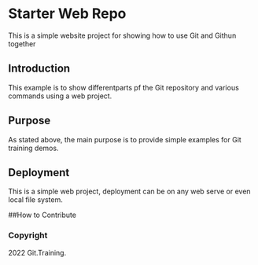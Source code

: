 # Starter Web Repo

This is a simple website project for showing how to use Git and Githun together

## Introduction

This example is to show differentparts pf the Git repository and various commands using a web project. 

## Purpose

As stated above, the main purpose is to provide simple examples for Git training demos.

## Deployment

This is a simple web project, deployment can be on any web serve or even local file system.


##How to Contribute

### Copyright
2022 Git.Training.